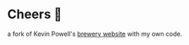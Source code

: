 # Cheers 🍻

a fork of Kevin Powell's [brewery website](https://github.com/kevin-powell/brewery_website) with my own code.

